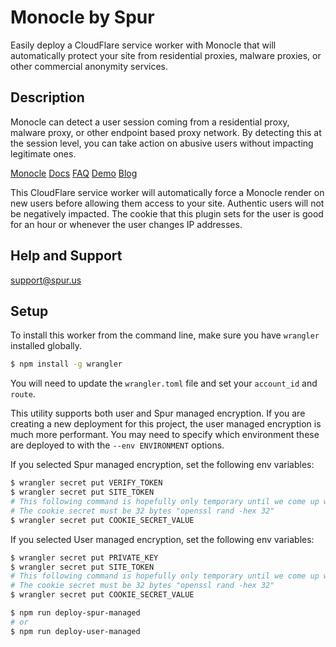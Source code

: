 # Monocle by Spur

Easily deploy a CloudFlare service worker with Monocle that will automatically protect your site from residential proxies, malware proxies, or other commercial anonymity services.

## Description

Monocle can detect a user session coming from a residential proxy, malware proxy, or other endpoint based proxy network. By detecting this at the session level, you can take action on abusive users without impacting legitimate ones.

[Monocle](https://spur.us/monocle)
[Docs](https://docs.spur.us/#/monocle)
[FAQ](https://spur.us/monocle/#faqs)
[Demo](https://spur.us/app/demos/monocle/form)
[Blog](https://spur.us/announcing-monocle-community-edition)

This CloudFlare service worker will automatically force a Monocle render on new users before allowing them access to your site. Authentic users will not be negatively impacted. The cookie that this plugin sets for the user is good for an hour or whenever the user changes IP addresses.

## Help and Support

support@spur.us

## Setup

To install this worker from the command line, make sure you have `wrangler` installed globally.

```sh
$ npm install -g wrangler
```

You will need to update the `wrangler.toml` file and set your `account_id` and `route`.

This utility supports both user and Spur managed encryption. If you are creating a new deployment for this project, the user managed encryption is much more performant. You may need to specify which environment these are deployed to with the `--env ENVIRONMENT` options.

If you selected Spur managed encryption, set the following env variables:
```sh
$ wrangler secret put VERIFY_TOKEN
$ wrangler secret put SITE_TOKEN
# This following command is hopefully only temporary until we come up with a stateful solution. This is similar to what is done in our NGINX version
# The cookie secret must be 32 bytes "openssl rand -hex 32"
$ wrangler secret put COOKIE_SECRET_VALUE
```

If you selected User managed encryption, set the following env variables:
```sh
$ wrangler secret put PRIVATE_KEY
$ wrangler secret put SITE_TOKEN
# This following command is hopefully only temporary until we come up with a stateful solution. This is similar to what is done in our NGINX version.
# The cookie secret must be 32 bytes "openssl rand -hex 32"
$ wrangler secret put COOKIE_SECRET_VALUE
```


```sh
$ npm run deploy-spur-managed
# or
$ npm run deploy-user-managed
```
